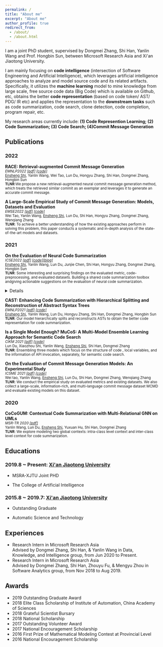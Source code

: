 ```yaml
---
permalink: /
title: "About me"
excerpt: "About me"
author_profile: true
redirect_from: 
  - /about/
  - /about.html
---
```


I am a joint PhD student, supervised by Dongmei Zhang, Shi Han, Yanlin Wang and Prof. Hongbin Sun, between Microsoft Research Asia and Xi'an Jiaotong University. 

I am mainly focusing on **code intelligence** (intersection of Software Engineering and Artificial Intelligence), which leverages artificial intelligence approaches to analyze and model source code and its related artifacts. Specifically, it utilizes the **machine learning** model to mine knowledge from large scale, free source code data (Big Code) which is available on Github, etc, obtains the better **code representation** (based on code token/ AST/ PDG/ IR etc) and applies the representation to the **downstream tasks** such as code summarization, code search, clone detection, code completion, program repair, etc.

My research areas currently include: **(1) Code Represention Learning; (2) Code Summarization; (3) Code Search; (4)Commit Message Generation**




## Publications

### 2022
<p><b>RACE: Retrieval-augmented Commit Message Generation</b> 
<br><small>
<i>EMNLP2022 <a href="">[pdf]</a> <a href="">[code]</a></i>
<br />
<u>Ensheng Shi</u>, Yanlin Wang, Wei Tao, Lun Du, Hongyu Zhang, Shi Han, Dongmei Zhang, Hongbin Sun
<br /><b>TLNR</b>:We propose a new retrieval-augmented neural commit message generation method, which treats the retrieved similar commit as an exemplar and leverages it to generate an accurate commit message.  </small>
</p>


<p><b>A Large-Scale Empirical Study of Commit Message Generation: Models, Datasets and Evaluation</b> 
<br><small>
<i>EMSE2022 <a href="">[pdf]</a> <a href="">[code]</a></i>
<br />
 Wei Tao, Yanlin Wang, <u>Ensheng Shi</u>, Lun Du, Shi Han, Hongyu Zhang, Dongmei Zhang, Wenqiang Zhang
<br /><b>TLNR</b>: To achieve a better understanding of how the existing approaches perform in solving this problem, this paper conducts a systematic and in-depth analysis of the state-of-the-art models and datasets.</small>
</p>

### 2021

<p><b>On the Evaluation of Neural Code Summarization</b> <br>
<small>
<i>ICSE2022 <a href="https://arxiv.org/abs/2107.07112">[pdf]</a> <a href="https://github.com/DeepSoftwareAnalytics/CodeSumEvaluation">[code]</a><a href="https://zhuanlan.zhihu.com/p/443994857">[blog]</a></i>
<br />
<u>Ensheng Shi</u>, Yanlin Wang, Lun Du, Junjie Chen, Shi Han, Hongyu Zhang, Dongmei Zhang, Hongbin Sun 
<br /><b>TLNR</b>: Some interesting and surprising findings on the evaluated metric, code-preprocessing, and evaluated datasets. Building a shared code summarization toolbox andgiving actionable suggestions on the evaluation of neural code summarization. 
<br />
<details>
<summary></summary>
<ul>
<li> BLEU_DC (sentence BLEU with smoothing method 4) is most correlated to human perception on the evaluation of neural code summarization model among the 6 widely used BLEU variants.
</li>
<li> Performing S (identifier splitting) is always significantly better than not performing it. And different code pre-processing has a large impact on performance (-18\% to +25\%)
</li>
<li> To more comprehensively evaluate different models, it is recommended to use multiple datasets, as rank among models can be inconsistent on different datasets.
</li>
<li>More findings of the evaluated metric, code pre-processing operations, evaluated datasets(the data size, splitting way, and duplication ratio )
</li>
</ul>
</details>
</small>
</p>

<p><b>CAST: Enhancing Code Summarization with Hierarchical Splitting and Reconstruction of Abstract Syntax Trees</b> 
<br><small>
<i>EMNLP2021 <a href="https://aclanthology.org/2021.emnlp-main.332.pdf">[pdf]</a> <a href="https://github.com/DeepSoftwareAnalytics/CAST">[code]</a></i>
<br />
<u>Ensheng Shi</u>, Yanlin Wang, Lun Du, Hongyu Zhang, Shi Han, Dongmei Zhang, Hongbin Sun
<br /><b>TLNR</b>: Our model hierarchically
splits and reconstructs ASTs to obtain the better code representation for code summarization.</small>
</p>

<p><b>Is a Single Model Enough? MuCoS: A Multi-Model Ensemble Learning Approach for Semantic Code Search</b> 
<br><small>
<i>CIKM 2021 <a href="https://dl.acm.org/doi/abs/10.1145/3459637.3482127">[pdf]</a> <a href="https://github.com/Xzh0u/MuCoS">[code]</a></i>
<br />
 Lun Du, Xiaozhou Shi, Yanlin Wang, <u>Ensheng Shi</u>,  Shi Han, Dongmei Zhang
<br /><b>TLNR</b>: Ensembling three models which focus on the structure of code , local variables, and the information of API invocation, separately, for semantic code search.</small>
</p>

<p><b>On the Evaluation of Commit Message Generation Models: An Experimental Study</b> 
<br><small>
<i>ICSME 2021 <a href="https://ieeexplore.ieee.org/abstract/document/9609189">[pdf]</a> <a href="https://github.com/DeepSoftwareAnalytics/CommitMsgEmpirical">[code]</a></i>
<br />
 Wei tao, Yanlin Wang, <u>Ensheng Shi</u>, Lun Du, Shi Han, Dongmei Zhang, Wenqiang Zhang
<br /><b>TLNR</b>: We conduct the empirical study on evaluated metrics and existing datasets. We
also collect a large-scale, information-rich, and multi-language
commit message dataset MCMD and evaluate existing models
on this dataset. </small>
</p>

### 2020
<p><b>CoCoGUM: Contextual Code Summarization with
Multi-Relational GNN on UMLs</b> 
<br><small>
<i>MSR-TR 2020 <a href="https://www.microsoft.com/en-us/research/uploads/prod/2020/05/CoCoGUM-TR.pdf">[pdf]</a> </i>
<br />
Yanlin Wang, Lun Du, <u>Ensheng Shi</u>, Yuxuan Hu, Shi Han, Dongmei Zhang
<br /><b>TLNR</b>: We explore modeling two global
contexts: intra-class level context and inter-class level context for code summarization.</small>
</p>

## Educations

 <td align="left"><h3>
2019.8 ~ Present: <a href="http://en.xjtu.edu.cn/">Xi'an Jiaotong University</a> </h3>
<ul>
<li><p>MSRA-XJTU Joint PHD</p>
</li>
<li><p>The College of Artificial Intelligence</p>
</li>
</ul>
</td>

<td align="left"><h3>
2015.8 ~ 2019.7: <a href="http://en.xjtu.edu.cn/">Xi'an Jiaotong University</a> </h3>
<ul>
<li><p>Outstanding Graduate</p>
</li>
<li><p>Automatic Science and Technology</p>
</li>
</ul>
</td>

## Experiences
<ul>
<li>
Research Intern in Microsoft Research Asia<br>
Advised by Dongmei Zhang, Shi Han, & Yanlin Wang in Data, Knowledge, and Intelligence group, from Jun 2020 to Present.
</li>
<li>
Research Intern in Microsoft Research Asia<br>
Advised by Dongmei Zhang, Shi Han, Zhouyu Fu, & Mengyu Zhou in Software Analytics group, from Nov 2018 to Aug 2019.

</li>
</ul>

## Awards
<ul>
<li>
2019 Outstanding Graduate Award 
</li>
<li>
2018 Elite Class Scholarship of Institute of Automation, China Academy of Sciences
</li>
<li>
2018 Grateful Scientist Bursary
</li>
<li>
2018 National Scholarship
</li>
<li>
2017 Outstanding Volunteer Award
</li>
<li>2017 National  Encouragement Scholarship
</li>
<li>
2016 First Prize of Mathematical Modeling Contest at Provincial Level
</li>
<li>2016 National  Encouragement Scholarship
</li>
</ul>
